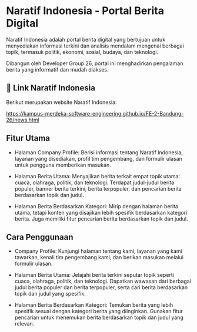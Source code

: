 
# Naratif Indonesia - Portal Berita Digital

Naratif Indonesia adalah portal berita digital yang bertujuan untuk menyediakan informasi terkini dan analisis mendalam mengenai berbagai topik, termasuk politik, ekonomi, sosial, budaya, dan teknologi.

Dibangun oleh Developer Group 26, portal ini menghadirkan pengalaman berita yang informatif dan mudah diakses.

## 🔗 Link Naratif Indonesia

Berikut merupakan website Naratif Indonesia:

https://kampus-merdeka-software-engineering.github.io/FE-2-Bandung-26/news.html

## Fitur Utama

- Halaman Company Profile: Berisi informasi tentang Naratif Indonesia, layanan yang disediakan, profil tim pengembang, dan formulir ulasan untuk pengguna memberikan masukan.

- Halaman Berita Utama: Menyajikan berita terkait empat topik utama: cuaca, olahraga, politik, dan teknologi. Terdapat judul-judul berita populer, banner berita terkini, berita terpopuler, dan pencarian berita berdasarkan topik dan judul.

- Halaman Berita Berdasarkan Kategori: Mirip dengan halaman berita utama, tetapi konten yang disajikan lebih spesifik berdasarkan kategori berita. Juga memiliki fitur pencarian berita berdasarkan topik dan judul.

## Cara Penggunaan

- Company Profile: Kunjungi halaman tentang kami, layanan yang kami tawarkan, kenali tim pengembang kami, dan berikan masukan melalui formulir ulasan.

- Halaman Berita Utama: Jelajahi berita terkini seputar topik seperti cuaca, olahraga, politik, dan teknologi. Dapatkan wawasan dari berbagai judul berita populer dan berita terpopuler, serta cari berita berdasarkan topik dan judul yang spesifik.

- Halaman Berita Berdasarkan Kategori: Temukan berita yang lebih spesifik sesuai dengan kategori berita yang diinginkan. Gunakan fitur pencarian untuk menemukan berita berdasarkan topik dan judul yang relevan.